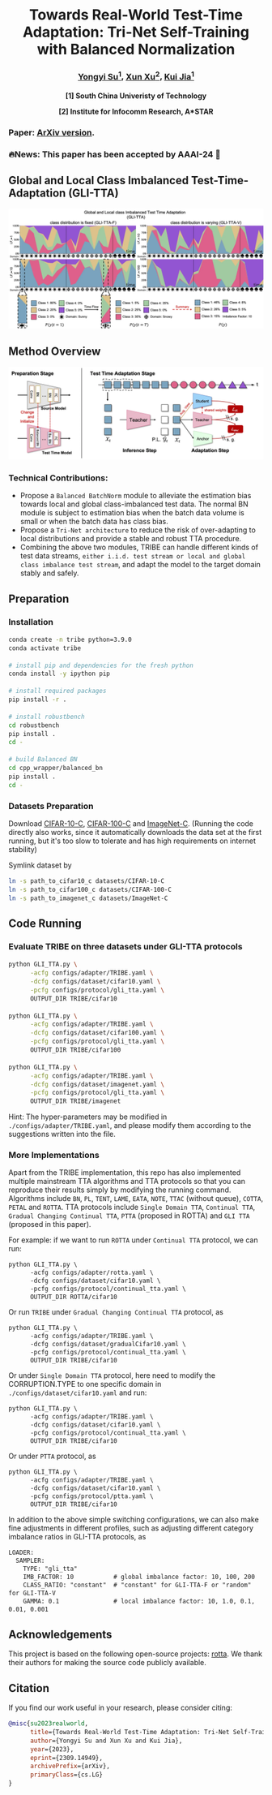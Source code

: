 <h1 style='text-align:center'>Towards Real-World Test-Time Adaptation: Tri-Net Self-Training with Balanced Normalization</h1>

<h3 style='text-align:center'>
<a href='https://yysu.site'>Yongyi Su<sup>1</sup></a>,
<a href='https://alex-xun-xu.github.io'>Xun Xu<sup>2</sup></a>, 
<a href='http://kuijia.site'>Kui Jia<sup>1</sup></a>
</h3>

<h4 style='text-align:center'>
<p>[1] South China Univeristy of Technology</p>
<p>[2] Institute for Infocomm Research, A*STAR</p>
</h4>

<h3 style='text-align:left'>
<p>Paper: <a href='https://arxiv.org/abs/2309.14949'>ArXiv version</a>.
</h3>

<h3 style='text-align:left'>
<p>🔥News: This paper has been accepted by AAAI-24 🎉
</h3>

## Global and Local Class Imbalanced Test-Time-Adaptation (GLI-TTA)

![](./imgs/2023_SuEtAl_TRIBE.webp)

## Method Overview

![](./imgs/Method.webp)

### Technical Contributions:

- Propose a `Balanced BatchNorm` module to alleviate the estimation bias towards local and global class-imbalanced test data. The normal BN module is subject to estimation bias when the batch data volume is small or when the batch data has class bias.
- Propose a `Tri-Net architecture` to reduce the risk of over-adapting to local distributions and provide a stable and robust TTA procedure.
- Combining the above two modules, TRIBE can handle different kinds of test data streams, `either i.i.d. test stream or local and global class imbalance test stream`, and adapt the model to the target domain stably and safely.

## Preparation

### Installation
```bash
conda create -n tribe python=3.9.0
conda activate tribe

# install pip and dependencies for the fresh python
conda install -y ipython pip

# install required packages
pip install -r .

# install robustbench
cd robustbench
pip install .
cd -

# build Balanced BN
cd cpp_wrapper/balanced_bn
pip install .
cd -
```

### Datasets Preparation

Download [CIFAR-10-C](https://zenodo.org/record/2535967#.ZDETTHZBxhF), [CIFAR-100-C](https://zenodo.org/record/3555552#.ZDES-XZBxhE) and [ImageNet-C](https://zenodo.org/record/2235448). (Running the code directly also works, since it automatically downloads the data set at the first running, but it's too slow to tolerate and has high requirements on internet stability)

Symlink dataset by
```bash
ln -s path_to_cifar10_c datasets/CIFAR-10-C
ln -s path_to_cifar100_c datasets/CIFAR-100-C
ln -s path_to_imagenet_c datasets/ImageNet-C
```

## Code Running

### Evaluate TRIBE on three datasets under GLI-TTA protocols
```bash
python GLI_TTA.py \
      -acfg configs/adapter/TRIBE.yaml \
      -dcfg configs/dataset/cifar10.yaml \
      -pcfg configs/protocol/gli_tta.yaml \
      OUTPUT_DIR TRIBE/cifar10

python GLI_TTA.py \
      -acfg configs/adapter/TRIBE.yaml \
      -dcfg configs/dataset/cifar100.yaml \
      -pcfg configs/protocol/gli_tta.yaml \
      OUTPUT_DIR TRIBE/cifar100

python GLI_TTA.py \
      -acfg configs/adapter/TRIBE.yaml \
      -dcfg configs/dataset/imagenet.yaml \
      -pcfg configs/protocol/gli_tta.yaml \
      OUTPUT_DIR TRIBE/imagenet
```

Hint: The hyper-parameters may be modified in `./configs/adapter/TRIBE.yaml`, and please modify them according to the suggestions written into the file.


### More Implementations

Apart from the TRIBE implementation, this repo has also implemented multiple mainstream TTA algorithms and TTA protocols so that you can reproduce their results simply by modifying the running command. Algorithms include `BN`, `PL`, `TENT`, `LAME`, `EATA`, `NOTE`, `TTAC` (without queue), `COTTA`, `PETAL` and `ROTTA`. TTA protocols include `Single Domain TTA`, `Continual TTA`, `Gradual Changing Continual TTA`, `PTTA` (proposed in ROTTA) and `GLI TTA` (proposed in this paper).

For example:
if we want to run `ROTTA` under `Continual TTA` protocol, we can run:

```
python GLI_TTA.py \
      -acfg configs/adapter/rotta.yaml \
      -dcfg configs/dataset/cifar10.yaml \
      -pcfg configs/protocol/continual_tta.yaml \
      OUTPUT_DIR ROTTA/cifar10
```

Or run `TRIBE` under `Gradual Changing Continual TTA` protocol, as

```
python GLI_TTA.py \
      -acfg configs/adapter/TRIBE.yaml \
      -dcfg configs/dataset/gradualCifar10.yaml \
      -pcfg configs/protocol/continual_tta.yaml \
      OUTPUT_DIR TRIBE/cifar10
```

Or under `Single Domain TTA` protocol, here need to modify the CORRUPTION.TYPE to one specific domain in `./configs/dataset/cifar10.yaml` and run:

```
python GLI_TTA.py \
      -acfg configs/adapter/TRIBE.yaml \
      -dcfg configs/dataset/cifar10.yaml \
      -pcfg configs/protocol/continual_tta.yaml \
      OUTPUT_DIR TRIBE/cifar10
```

Or under `PTTA` protocol, as

```
python GLI_TTA.py \
      -acfg configs/adapter/TRIBE.yaml \
      -dcfg configs/dataset/cifar10.yaml \
      -pcfg configs/protocol/ptta.yaml \
      OUTPUT_DIR TRIBE/cifar10
```

In addition to the above simple switching configurations, we can also make fine adjustments in different profiles, such as adjusting different category imbalance ratios in GLI-TTA protocols, as

```
LOADER:
  SAMPLER:
    TYPE: "gli_tta"
    IMB_FACTOR: 10           # global imbalance factor: 10, 100, 200
    CLASS_RATIO: "constant"  # "constant" for GLI-TTA-F or "random" for GLI-TTA-V
    GAMMA: 0.1               # local imbalance factor: 10, 1.0, 0.1, 0.01, 0.001
```

## Acknowledgements
This project is based on the following open-source projects: [rotta](https://github.com/BIT-DA/RoTTA). We thank their authors for making the source code publicly available.


## Citation
If you find our work useful in your research, please consider citing:

```bibtex
@misc{su2023realworld,
      title={Towards Real-World Test-Time Adaptation: Tri-Net Self-Training with Balanced Normalization}, 
      author={Yongyi Su and Xun Xu and Kui Jia},
      year={2023},
      eprint={2309.14949},
      archivePrefix={arXiv},
      primaryClass={cs.LG}
}
```
